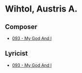 # Wihtol, Austris A.

## Composer

- [093 - My God And I](/hymns/093.md)

## Lyricist

- [093 - My God And I](/hymns/093.md)

